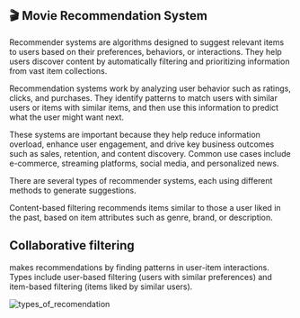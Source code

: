🎬 Movie Recommendation System
------------------------------
Recommender systems are algorithms designed to suggest relevant items to users based on their preferences, behaviors, or interactions. They help users discover content by automatically filtering and prioritizing information from vast item collections.

Recommendation systems work by analyzing user behavior such as ratings, clicks, and purchases. They identify patterns to match users with similar users or items with similar items, and then use this information to predict what the user might want next.

These systems are important because they help reduce information overload, enhance user engagement, and drive key business outcomes such as sales, retention, and content discovery.
Common use cases include e-commerce, streaming platforms, social media, and personalized news.

There are several types of recommender systems, each using different methods to generate suggestions.

Content-based filtering recommends items similar to those a user liked in the past, based on item attributes such as genre, brand, or description.

Collaborative filtering
-
makes recommendations by finding patterns in user-item interactions. Types include user-based filtering (users with similar preferences) and item-based filtering (items liked by similar users).


![types_of_recomendation](https://github.com/user-attachments/assets/ad06578e-92e5-41ba-b8fd-bcc01efa4883)



